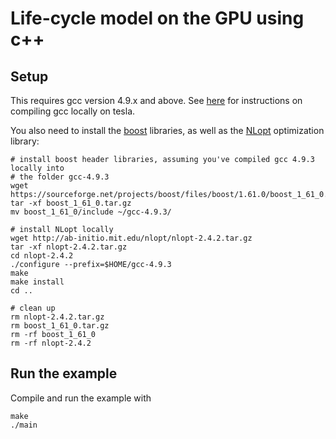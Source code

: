 # Life-cycle model on the GPU using c++

## Setup

This requires gcc version 4.9.x and above. See [here](https://gist.github.com/jtilly/2827af06e331e8e6b53c)
for instructions on compiling gcc locally on tesla.

You also need to install the [boost](http://www.boost.org/doc/libs/1_61_0/more/getting_started/unix-variants.html#get-boost)
libraries, as well as the [NLopt](http://ab-initio.mit.edu/wiki/index.php/NLopt_Installation) optimization library:
```
# install boost header libraries, assuming you've compiled gcc 4.9.3 locally into
# the folder gcc-4.9.3
wget https://sourceforge.net/projects/boost/files/boost/1.61.0/boost_1_61_0.tar.gz
tar -xf boost_1_61_0.tar.gz
mv boost_1_61_0/include ~/gcc-4.9.3/

# install NLopt locally
wget http://ab-initio.mit.edu/nlopt/nlopt-2.4.2.tar.gz
tar -xf nlopt-2.4.2.tar.gz
cd nlopt-2.4.2
./configure --prefix=$HOME/gcc-4.9.3
make 
make install
cd ..

# clean up
rm nlopt-2.4.2.tar.gz
rm boost_1_61_0.tar.gz
rm -rf boost_1_61_0
rm -rf nlopt-2.4.2
```

## Run the example

Compile and run the example with
```
make
./main
```

